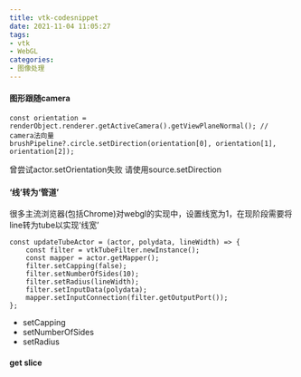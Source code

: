 ```yaml
---
title: vtk-codesnippet
date: 2021-11-04 11:05:27
tags:
- vtk
- WebGL
categories: 
- 图像处理
---
```

#### 图形跟随camera
```
const orientation = renderObject.renderer.getActiveCamera().getViewPlaneNormal(); // camera法向量
brushPipeline?.circle.setDirection(orientation[0], orientation[1], orientation[2]);
```
曾尝试actor.setOrientation失败 请使用source.setDirection

#### ‘线’转为‘管道’
很多主流浏览器(包括Chrome)对webgl的实现中，设置线宽为1，在现阶段需要将line转为tube以实现‘线宽’
```
const updateTubeActor = (actor, polydata, lineWidth) => {
    const filter = vtkTubeFilter.newInstance();
    const mapper = actor.getMapper();
    filter.setCapping(false);
    filter.setNumberOfSides(10);
    filter.setRadius(lineWidth);
    filter.setInputData(polydata);
    mapper.setInputConnection(filter.getOutputPort());
};
```
+ setCapping
+ setNumberOfSides
+ setRadius

#### get slice
